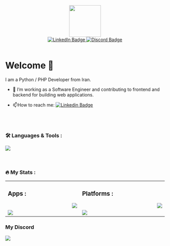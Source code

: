 <div id="header" align="center">
<img src="https://pne-team.ir/nima/globals-icon.png" width="100"/>

<div id="badges">
  <a href="https://www.linkedin.com/in/nima-ebrahimi-a07a02279/">
    <img src="https://img.shields.io/badge/LinkedIn-blue?style=for-the-badge&logo=linkedin&logoColor=white" alt="LinkedIn Badge"/>
  </a>
  <a href="https://discord.gg/q8JjrbJ76s">
    <img src="https://img.shields.io/badge/Discord-grey?style=for-the-badge&logo=discord" alt="Discord Badge"/>
  </a>

</div>

<br>
<img src="https://komarev.com/ghpvc/?username=pne-team&style=flat-square&color=blue" alt=""/>

</div>

# Welcome 👋

I am a Python / PHP Developer from Iran.

- :telescope: I’m working as a Software Engineer and contributing to frontend and backend for building web applications.
  
- :mailbox:How to reach me: [![Linkedin Badge](https://img.shields.io/badge/-kakbar-blue?style=flat&logo=Linkedin&logoColor=white)](your-linkedin-url)

<br> 
<br> 
  
### :hammer_and_wrench: Languages & Tools  :
<div>
<img align="left" src="https://skillicons.dev/icons?i=php,python,django,js,jquery,css,html,markdown,bootstrap,cloudflare,heroku,mysql,mongodb,sqlite" draggable="false">
</div>
<br>
<br> 
<br> 

### :fire: My Stats :

<table align="center">
	<tr>
		<td width="1200px">
	    <h3>Apps :</h3>
        <img align="right" src="https://skillicons.dev/icons?i=vscode,visualstudio,ps,postman,qt" draggable="false">
		</td>
		<td width="1200px">
	    <h3>Platforms :</h3>
        <img align="right" src="https://skillicons.dev/icons?i=discord,instagram,github,instagram,linkedin,twitter" draggable="false">
		</td>
	</tr>
	<tr>
		<td width="1200px">
        <img align="center" src="https://github-readme-stats.vercel.app/api?username=pne-team&theme=midnight-purple&show_icons=true&bg_color=0D1117&hide_border=true" draggable="false">
		</td>
		<td width="1200px">
        <img align="center" src="https://github-readme-stats.vercel.app/api/top-langs/?username=pne-team&theme=midnight-purple&layout=compact&bg_color=0D1117&hide_border=true" draggable="false">
		</td>
	</tr>
</table>

### My Discord

<a align="center" href="https://discord.com/users/1014987455650345010">
 <img align="center" src="https://lanyard-profile-readme.vercel.app/api/1014987455650345010?theme=dark&animated=true&hideDiscrim=true&borderRadius=30px&hideStatus=true">
   </a>
